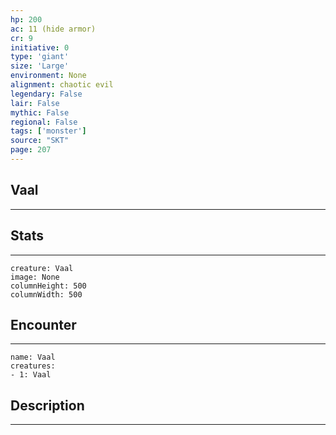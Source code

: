 ```yaml
---
hp: 200
ac: 11 (hide armor)
cr: 9
initiative: 0
type: 'giant'    
size: 'Large'
environment: None
alignment: chaotic evil
legendary: False
lair: False
mythic: False
regional: False
tags: ['monster']
source: "SKT"
page: 207
---
```


## Vaal
---



## Stats
---

```statblock
creature: Vaal
image: None
columnHeight: 500
columnWidth: 500
```

## Encounter
---

```encounter-table
name: Vaal
creatures:
- 1: Vaal
```

## Description
---




